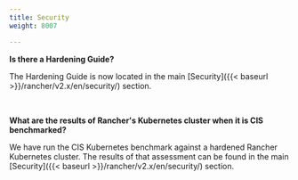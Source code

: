 ```yaml
---
title: Security
weight: 8007

---
```


**Is there a Hardening Guide?**

The Hardening Guide is now located in the main [Security]({{< baseurl >}}/rancher/v2.x/en/security/) section.

<br>

**What are the results of Rancher's Kubernetes cluster when it is CIS benchmarked?**

We have run the CIS Kubernetes benchmark against a hardened Rancher Kubernetes cluster.  The results of that assessment can be found in the main [Security]({{< baseurl >}}/rancher/v2.x/en/security/) section.
